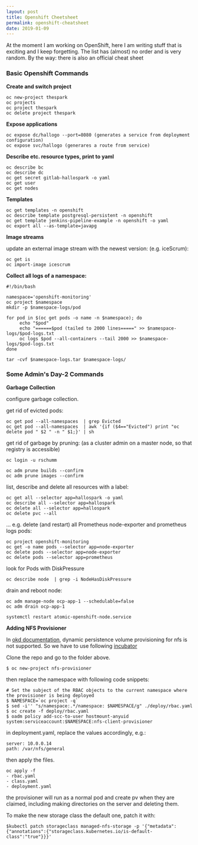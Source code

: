 ```yaml
---
layout: post
title: Openshift Cheetsheet
permalink: openshift-cheatsheet
date: 2019-01-09
---
```



At the moment I am working on OpenShift, here I am writing stuff that is exciting and I keep forgetting. The list has (almost) no order and is very random. By the way: there is also an official cheat sheet

### Basic Openshift Commands

**Create and switch project**

```
oc new-project thespark
oc projects
oc project thespark
oc delete project thespark
```

**Expose applications**
```
oc expose dc/hallogo --port=8080 (generates a service from deployment configuration)
oc expose svc/hallogo (generares a route from service)
```

**Describe etc. resource types, print to yaml**
```
oc describe bc
oc describe dc
oc get secret gitlab-hallospark -o yaml
oc get user
oc get nodes
```
**Templates**
```
oc get templates -n openshift 
oc describe template postgresql-persistent -n openshift
oc get template jenkins-pipeline-example -n openshift -o yaml
oc export all --as-template=javapg
```

**Image streams**

update an external image stream with the newest version: (e.g. iceScrum):
```
oc get is
oc import-image icescrum
```

**Collect all logs of a namespace:**
```
#!/bin/bash

namespace='openshift-monitoring'
oc project $namespace
mkdir -p $namespace-logs/pod

for pod in $(oc get pods -o name -n $namespace); do 
     echo "$pod"
     echo "======$pod (tailed to 2000 lines=====" >> $namespace-logs/$pod-logs.txt
     oc logs $pod --all-containers --tail 2000 >> $namespace-logs/$pod-logs.txt 
done

tar -cvf $namespace-logs.tar $namespace-logs/
```

### Some Admin's Day-2 Commands

**Garbage Collection**

configure garbage collection.

get rid of evicted pods:
```
oc get pod --all-namespaces  | grep Evicted
oc get pod --all-namespaces  | awk '{if ($4=="Evicted") print "oc delete pod " $2 " -n " $1;}' | sh 
```

get rid of garbage by pruning:
(as a cluster admin on a master node, so that registry is accessible)

```
oc login -u rschumm

oc adm prune builds --confirm 
oc adm prune images --confirm 
```
list, describe and delete all resources with a label:
```
oc get all --selector app=hallospark -o yaml
oc describe all --selector app=hallospark
oc delete all --selector app=hallospark 
oc delete pvc --all 
```
… e.g. delete (and restart) all Prometheus node-exporter and prometheus logs pods:
```
oc project openshift-monitoring
oc get -o name pods --selector app=node-exporter
oc delete pods --selector app=node-exporter
oc delete pods --selector app=prometheus
```
look for Pods with DiskPressure
```
oc describe node  | grep -i NodeHasDiskPressure
```
drain and reboot node:
```
oc adm manage-node ocp-app-1 --schedulable=false
oc adm drain ocp-app-1

systemctl restart atomic-openshift-node.service
```

**Adding NFS Provisioner**

In [okd documentation](https://docs.openshift.com/container-platform/3.11/install_config/persistent_storage/dynamically_provisioning_pvs.html), dynamic persistence volume provisioning for nfs is not supported. So we have to use following [incubator](https://github.com/kubernetes-incubator/external-storage/tree/master/nfs-client)

Clone the repo and go to the folder above.
```
$ oc new-project nfs-provisioner
```

then replace the namespace with following code snippets:
```
# Set the subject of the RBAC objects to the current namespace where the provisioner is being deployed
$ NAMESPACE=`oc project -q`
$ sed -i'' "s/namespace:.*/namespace: $NAMESPACE/g" ./deploy/rbac.yaml
$ oc create -f deploy/rbac.yaml
$ oadm policy add-scc-to-user hostmount-anyuid system:serviceaccount:$NAMESPACE:nfs-client-provisioner
```
in deployment.yaml, replace the values accordingly, e.g.:
```
server: 10.0.0.14
path: /var/nfs/general
```
then apply the files.
```
oc apply -f 
- rbac.yaml
- class.yaml
- deployment.yaml 
```
the provisioner will run as a normal pod and create pv when they are claimed, including making directories on the server and deleting them.

To make the new storage class the default one, patch it with:
```
$kubectl patch storageclass managed-nfs-storage -p '{"metadata": {"annotations":{"storageclass.kubernetes.io/is-default-class":"true"}}}'
```
